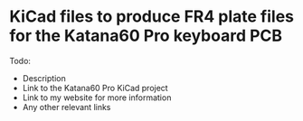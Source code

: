 # KiCad files to produce FR4 plate files for the Katana60 Pro keyboard PCB

Todo:
- Description
- Link to the Katana60 Pro KiCad project
- Link to my website for more information
- Any other relevant links
